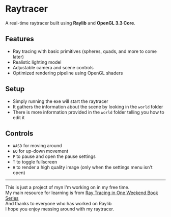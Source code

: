 # Raytracer

A real-time raytracer built using **Raylib** and **OpenGL 3.3 Core**.

## Features
- Ray tracing with basic primitives (spheres, quads, and more to come later)
- Realistic lighting model
- Adjustable camera and scene controls
- Optimized rendering pipeline using OpenGL shaders

## Setup
- Simply running the exe will start the raytracer
- It gathers the information about the scene by looking in the `world` folder
- There is more information provided in the `world` folder telling you how to edit it


## Controls
- `WASD` for moving around
- `EQ` for up-down movement
- `P` to pause and open the pause settings
- `T` to toggle fullscreen
- `H` to render a high quality image (only when the settings menu isn't open)

---

This is just a project of myn I'm working on in my free time.\
My main resource for learning is from [Ray Tracing in One Weekend Book Series](https://raytracing.github.io/)\
And thanks to everyone who has worked on Raylib\
I hope you enjoy messing around with my raytracer.
